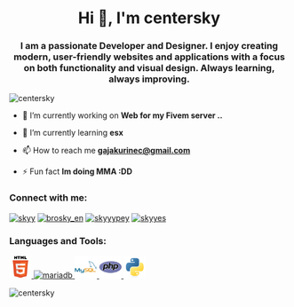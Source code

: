 <h1 align="center">Hi 👋, I'm centersky</h1>
<h3 align="center">I am a passionate Developer and Designer. I enjoy creating modern, user-friendly websites and applications with a focus on both functionality and visual design. Always learning, always improving.</h3>

<p align="left"> <img src="https://komarev.com/ghpvc/?username=centersky&label=Profile%20views&color=0e75b6&style=flat" alt="centersky" /> </p>

- 🔭 I’m currently working on **Web for my Fivem server ..**

- 🌱 I’m currently learning **esx**

- 📫 How to reach me **gajakurinec@gmail.com**

- ⚡ Fun fact **Im doing MMA :DD**

<h3 align="left">Connect with me:</h3>
<p align="left">
<a href="https://dev.to/skyy" target="blank"><img align="center" src="https://raw.githubusercontent.com/rahuldkjain/github-profile-readme-generator/master/src/images/icons/Social/devto.svg" alt="skyy" height="30" width="40" /></a>
<a href="https://instagram.com/brosky_en" target="blank"><img align="center" src="https://raw.githubusercontent.com/rahuldkjain/github-profile-readme-generator/master/src/images/icons/Social/instagram.svg" alt="brosky_en" height="30" width="40" /></a>
<a href="https://www.youtube.com/c/skyyypey" target="blank"><img align="center" src="https://raw.githubusercontent.com/rahuldkjain/github-profile-readme-generator/master/src/images/icons/Social/youtube.svg" alt="skyyypey" height="30" width="40" /></a>
<a href="https://www.hackerrank.com/skyyes" target="blank"><img align="center" src="https://raw.githubusercontent.com/rahuldkjain/github-profile-readme-generator/master/src/images/icons/Social/hackerrank.svg" alt="skyyes" height="30" width="40" /></a>
</p>

<h3 align="left">Languages and Tools:</h3>
<p align="left"> <a href="https://www.w3.org/html/" target="_blank" rel="noreferrer"> <img src="https://raw.githubusercontent.com/devicons/devicon/master/icons/html5/html5-original-wordmark.svg" alt="html5" width="40" height="40"/> </a> <a href="https://mariadb.org/" target="_blank" rel="noreferrer"> <img src="https://www.vectorlogo.zone/logos/mariadb/mariadb-icon.svg" alt="mariadb" width="40" height="40"/> </a> <a href="https://www.mysql.com/" target="_blank" rel="noreferrer"> <img src="https://raw.githubusercontent.com/devicons/devicon/master/icons/mysql/mysql-original-wordmark.svg" alt="mysql" width="40" height="40"/> </a> <a href="https://www.php.net" target="_blank" rel="noreferrer"> <img src="https://raw.githubusercontent.com/devicons/devicon/master/icons/php/php-original.svg" alt="php" width="40" height="40"/> </a> <a href="https://www.python.org" target="_blank" rel="noreferrer"> <img src="https://raw.githubusercontent.com/devicons/devicon/master/icons/python/python-original.svg" alt="python" width="40" height="40"/> </a> </p>

<p><img align="center" src="https://github-readme-stats.vercel.app/api/top-langs?username=centersky&show_icons=true&locale=en&layout=compact" alt="centersky" /></p>
